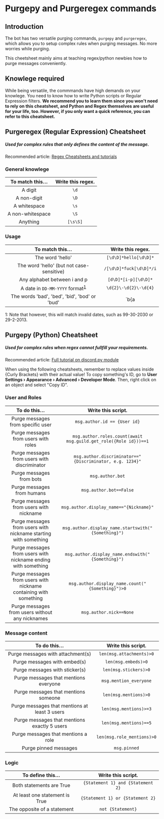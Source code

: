 # Purgepy and Purgeregex commands

## Introduction

The bot has two versatile purging commands, `purgepy` and `purgeregex`, which allows you to setup complex rules when purging messages. No more worries while purging.

This cheetsheet mainly aims at teaching regex/python newbies how to purge messages conveniently.

## Knowlege required

While being versatile, the commmands have high demands on your knowlege. You need to know how to write Python scripts or Regular Expression filters. **We recommend you to learn them since you won't need to rely on this cheatsheet, and Python and Regex themselves are useful for your life, too. However, if you only want a quick reference, you can refer to this cheatsheet.**

## Purgeregex (Regular Expression) Cheatsheet

##### Used for complex rules that only defines the content of the message.

Recommended article: [Regex Cheatsheets and tutorials](https://regexr.com) 

### General knowlege

| To match this…  |Write this regex.|
|    :---:     |     :---:        |
|A digit| `\d`|
|A non-digit| `\D`|
|A whitespace| `\s`|
|A non-whitespace| `\S`|
|Anything| `[\s\S]`|

### Usage
| To match this…  |Write this regex.|
|    :---:     |     :---:        |
|The word 'hello'|`[\d\D]*hello[\d\D]*`|
|The word 'hello' (but not case-sensitive)|`/[\d\D]*fuck[\d\D]*/i`|
|Any alphabet between i and p |`[d\D]*[i-p][\d\D]*`|
|A date in `DD-MM-YYYY` format<sup>[1](#myfootnote1)</sup>|`\d{2}\-\d{2}\-\d{4}`|
|The words 'bad', 'bed', 'bid', 'bod' or 'bud'|`b{a|e|i|o|u}d`|

<a name="myfootnote1">1</a>: Note that however, this will match invalid dates, such as 99-30-2030 or 29-2-2013.

## Purgepy (Python) Cheatsheet

##### Used for complex rules when regex cannot fullfill your requirements.

Recommended article: [Full tutorial on discord.py module](https://discordpy.readthedocs.io/en/latest/api.html#message)

When using the following cheatsheets, remember to replace values inside {Curly Brackets} with their actual value! To copy something's ID, go to **User Settings › Appearance › Advanced › Developer Mode**. Then, right click on an object and select "Copy ID".

### User and Roles

| To do this…  |Write this script.|
|    :---:     |     :---:        |
|Purge messages from specific user|`msg.author.id == {User id}`|
|Purge messages from users with roles |`msg.author.roles.count(await msg.guild.get_role({Role id}))==1`|
|Purge messages from users with discriminator|`msg.author.discriminator=="{Discriminator, e.g. 1234}"`|
|Purge messages from bots|`msg.author.bot`|
|Purge messages from humans|`msg.author.bot==False`|
|Purge messages from users with nickname|`msg.author.display_name=="{Nickname}"`|
|Purge messages from users with nickname starting with something|`msg.author.display_name.startswith("{Something}")`|
|Purge messages from users with nickname ending with something|`msg.author.display_name.endswith("{Something}")`|
|Purge messages from users with nickname containing with something|`msg.author.display_name.count("{Something}")>0`|
|Purge messages from users without any nicknames|`msg.author.nick==None`|

### Message content
| To do this…  |Write this script.|
|    :---:     |     :---:        |
|Purge messages with attachment(s)|`len(msg.attachments)>0`|
|Purge messages with embed(s)|`len(msg.embeds)>0`|
|Purge messages with sticker(s)|`len(msg.stickers)>0`|
|Purge messages that mentions everyone|`msg.mention_everyone`|
|Purge messages that mentions someone|`len(msg.mentions)>0`|
|Purge messages that mentions at least 3 users|`len(msg.mentions)>=3`|
|Purge messages that mentions exactly 5 users|`len(msg.mentions)==5`|
|Purge messages that mentions a role|`len(msg.role_mentions)>0`|
|Purge pinned messages|`msg.pinned`|



### Logic
| To define this…  |Write this script.|
|    :---:     |     :---:        |
|Both statements are True|`{Statement 1} and {Statement 2}`|
|At least one statement is True|`{Statement 1} or {Statement 2}`|
|The opposite of a statement|`not {Statement}`|
